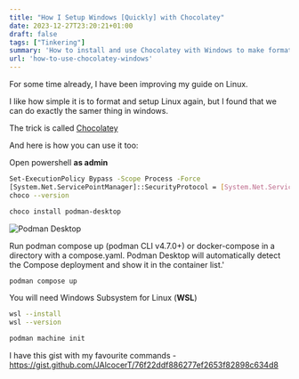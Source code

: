 ```yaml
---
title: "How I Setup Windows [Quickly] with Chocolatey"
date: 2023-12-27T23:20:21+01:00
draft: false
tags: ["Tinkering"]
summary: 'How to install and use Chocolatey with Windows to make format C simpler.'
url: 'how-to-use-chocolatey-windows'
---
```



For some time already, I have been improving my guide on Linux.

I like how simple it is to format and setup Linux again, but I found that we can do exactly the samer thing in windows.

The trick is called [Chocolatey](https://jalcocert.github.io/Linux/docs/#how-to-start-my-linux-journey)

And here is how you can use it too:

Open powershell **as admin**
```sh
Set-ExecutionPolicy Bypass -Scope Process -Force
[System.Net.ServicePointManager]::SecurityProtocol = [System.Net.ServicePointManager]::SecurityProtocol -bor 3072; iex ((New-Object System.Net.WebClient).DownloadString('https://chocolatey.org/install.ps1'))
choco --version
```


```sh
choco install podman-desktop
```

![Podman Desktop](/blog_img/selfh/podmandesktop.png)

Run podman compose up (podman CLI v4.7.0+) or docker-compose in a directory with a compose.yaml. Podman Desktop will automatically detect the Compose deployment and show it in the container list.'

```sh
podman compose up
```

You will need Windows Subsystem for Linux (**WSL**)

```sh
wsl --install
wsl --version
```

```sh
podman machine init
```

I have this gist with my favourite commands - https://gist.github.com/JAlcocerT/76f22ddf886277ef2653f82898c634d8       